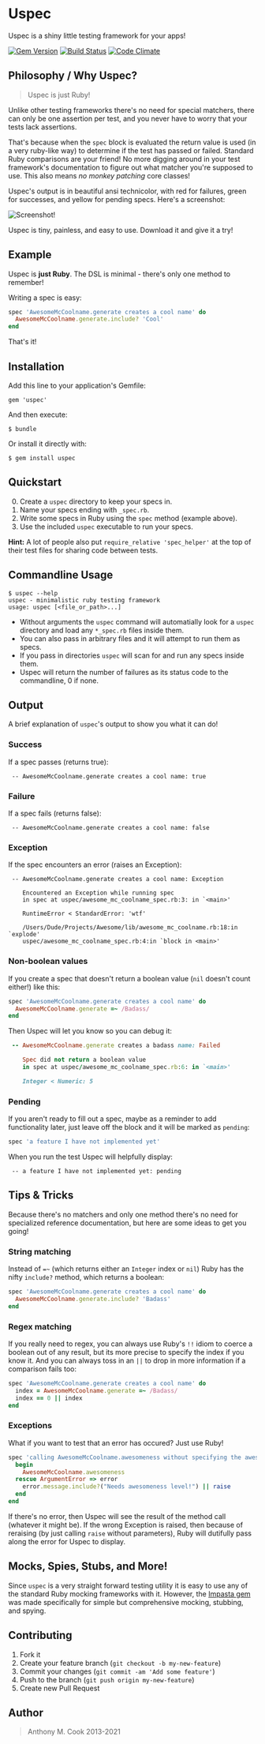 Uspec
=====

Uspec is a shiny little testing framework for your apps!

[![Gem Version](https://img.shields.io/gem/v/uspec.svg?style=for-the-badge)](https://rubygems.org/gems/uspec/)
[![Build Status](https://img.shields.io/circleci/build/github/acook/uspec.svg?style=for-the-badge)](https://app.circleci.com/pipelines/github/acook/uspec)
[![Code Climate](https://img.shields.io/codeclimate/maintainability/acook/uspec.svg?style=for-the-badge)](https://codeclimate.com/github/acook/uspec)

Philosophy / Why Uspec?
-----------------------

> Uspec is just Ruby!

Unlike other testing frameworks there's no need for special matchers,
there can only be one assertion per test,
and you never have to worry that your tests lack assertions.

That's because when the `spec` block is evaluated the return value is used (in a very ruby-like way)
to determine if the test has passed or failed. Standard Ruby comparisons are your friend!
No more digging around in your test framework's documentation to figure out what matcher you're supposed to use.
This also means *no monkey patching* core classes!

Uspec's output is in beautiful ansi technicolor,
with red for failures, green for successes, and yellow for pending specs. Here's a screenshot:

![Screenshot!](https://i.imgur.com/Baqggck.png)

Uspec is tiny, painless, and easy to use. Download it and give it a try!

Example
-------

Uspec is **just Ruby**. The DSL is minimal - there's only one method to remember!

Writing a spec is easy:

```ruby
spec 'AwesomeMcCoolname.generate creates a cool name' do
  AwesomeMcCoolname.generate.include? 'Cool'
end
```

That's it!

Installation
------------

Add this line to your application's Gemfile:

    gem 'uspec'

And then execute:

    $ bundle

Or install it directly with:

    $ gem install uspec


Quickstart
----------

0. Create a `uspec` directory to keep your specs in.
1. Name your specs ending with `_spec.rb`.
2. Write some specs in Ruby using the `spec` method (example above).
2. Use the included `uspec` executable to run your specs.

**Hint:** A lot of people also put `require_relative 'spec_helper'` at the top of their test files for sharing code between tests.

Commandline Usage
-----------------

```
$ uspec --help
uspec - minimalistic ruby testing framework
usage: uspec [<file_or_path>...]
```

- Without arguments the `uspec` command will automatially look for a `uspec` directory and load any `*_spec.rb` files inside them.
- You can also pass in arbitrary files and it will attempt to run them as specs.
- If you pass in directories `uspec` will scan for and run any specs inside them.
- Uspec will return the number of failures as its status code to the commandline, 0 if none.

Output
------

A brief explanation of `uspec`'s output to show you what it can do!

### Success

If a spec passes (returns true):

```
 -- AwesomeMcCoolname.generate creates a cool name: true
```

### Failure

If a spec fails (returns false):

```
 -- AwesomeMcCoolname.generate creates a cool name: false
```

### Exception

If the spec encounters an error (raises an Exception):

```
 -- AwesomeMcCoolname.generate creates a cool name: Exception

    Encountered an Exception while running spec
    in spec at uspec/awesome_mc_coolname_spec.rb:3: in `<main>'

    RuntimeError < StandardError: 'wtf'

    /Users/Dude/Projects/Awesome/lib/awesome_mc_coolname.rb:18:in `explode'
    uspec/awesome_mc_coolname_spec.rb:4:in `block in <main>'
```

### Non-boolean values

If you create a spec that doesn't return a boolean value (`nil` doesn't count either!) like this:

```ruby
spec 'AwesomeMcCoolname.generate creates a cool name' do
  AwesomeMcCoolname.generate =~ /Badass/
end
```

Then Uspec will let you know so you can debug it:

```ruby
 -- AwesomeMcCoolname.generate creates a badass name: Failed

    Spec did not return a boolean value
    in spec at uspec/awesome_mc_coolname_spec.rb:6: in `<main>'

    Integer < Numeric: 5
```

### Pending

If you aren't ready to fill out a spec, maybe as a reminder to add functionality later, just leave off the block and it will be marked as `pending`:

```ruby
spec 'a feature I have not implemented yet'
```

When you run the test Uspec will helpfully display:

```
 -- a feature I have not implemented yet: pending
```

Tips & Tricks
-------------

Because there's no matchers and only one method there's no need for specialized reference documentation, but here are some ideas to get you going!

### String matching

Instead of `=~` (which returns either an `Integer` index or `nil`) Ruby has the nifty `include?` method, which returns a boolean:

```ruby
spec 'AwesomeMcCoolname.generate creates a cool name' do
  AwesomeMcCoolname.generate.include? 'Badass'
end
```

### Regex matching

If you really need to regex, you can always use Ruby's `!!` idiom to coerce a boolean out of any result,
but its more precise to specify the index if you know it.
And you can always toss in an `||` to drop in more information if a comparison fails too:

```ruby
spec 'AwesomeMcCoolname.generate creates a cool name' do
  index = AwesomeMcCoolname.generate =~ /Badass/
  index == 0 || index
end
```

### Exceptions

What if you want to test that an error has occured? Just use Ruby!

```ruby
spec 'calling AwesomeMcCoolname.awesomeness without specifying the awesomeness level should explode' do
  begin
    AwesomeMcCoolname.awesomeness
  rescue ArgumentError => error
    error.message.include?("Needs awesomeness level!") || raise
  end
end
```

If there's no error, then Uspec will see the result of the method call (whatever it might be).
If the wrong Exception is raised, then because of reraising (by just calling `raise` without parameters),
Ruby will dutifully pass along the error for Uspec to display.

Mocks, Spies, Stubs, and More!
-----------------------

Since `uspec` is a very straight forward testing utility it is easy to use any of the standard Ruby mocking frameworks with it. However, the [Impasta gem](https://github.com/acook/impasta) was made specifically for simple but comprehensive mocking, stubbing, and spying.

Contributing
------------

1. Fork it
2. Create your feature branch (`git checkout -b my-new-feature`)
3. Commit your changes (`git commit -am 'Add some feature'`)
4. Push to the branch (`git push origin my-new-feature`)
5. Create new Pull Request

Author
------

> Anthony M. Cook 2013-2021
